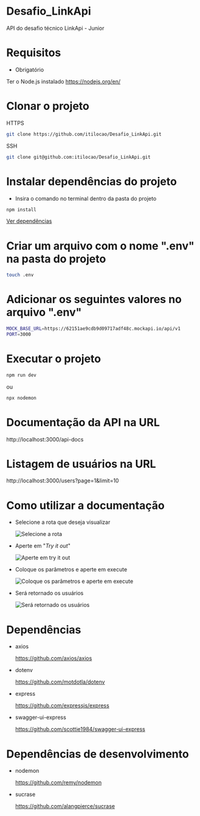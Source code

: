 # Desafio_LinkApi

API do desafio técnico LinkApi - Junior

# Requisitos

- Obrigatório

Ter o Node.js instalado https://nodejs.org/en/

# Clonar o projeto

HTTPS

```bash
git clone https://github.com/itilocao/Desafio_LinkApi.git
```

SSH

```bash
git clone git@github.com:itilocao/Desafio_LinkApi.git
```

# Instalar dependências do projeto

- Insira o comando no terminal dentro da pasta do projeto

```bash
npm install
```

[Ver dependências](#dependências)

# Criar um arquivo com o nome ".env" na pasta do projeto

```bash
touch .env
```

# Adicionar os seguintes valores no arquivo ".env"

```bash
MOCK_BASE_URL=https://62151ae9cdb9d09717adf48c.mockapi.io/api/v1
PORT=3000
```

# Executar o projeto

```bash
npm run dev
```

ou

```bash
npx nodemon
```

# Documentação da API na URL

http://localhost:3000/api-docs

# Listagem de usuários na URL

http://localhost:3000/users?page=1&limit=10

# Como utilizar a documentação

- Selecione a rota que deseja visualizar

  <img src="https://user-images.githubusercontent.com/51239510/172022831-f7642cdd-e639-425d-a672-3050bb65d848.png" alt="Selecione a rota"/>

- Aperte em "_Try it out_"

  <img src="https://user-images.githubusercontent.com/51239510/172022839-672d6648-aa15-4b39-ad4c-a4d01b4fa205.png" alt="Aperte em try it out"/>

- Coloque os parâmetros e aperte em execute

  <img src="https://user-images.githubusercontent.com/51239510/172022848-1353c6f1-a8be-485e-b619-93cc3f3f324f.png" alt="Coloque os parâmetros e aperte em execute"/>

- Será retornado os usuários

  <img src="https://user-images.githubusercontent.com/51239510/172022855-f18ca7e6-02e4-421d-b942-78c1379fae57.png" alt="Será retornado os usuários"/>

# Dependências

- axios

  https://github.com/axios/axios

- dotenv

  https://github.com/motdotla/dotenv

- express

  https://github.com/expressjs/express

- swagger-ui-express

  https://github.com/scottie1984/swagger-ui-express

# Dependências de desenvolvimento

- nodemon

  https://github.com/remy/nodemon

- sucrase

  https://github.com/alangpierce/sucrase
